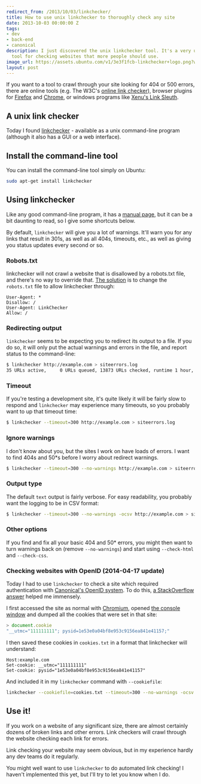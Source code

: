 ```yaml
---
redirect_from: /2013/10/03/linkchecker/
title: How to use unix linkchecker to thoroughly check any site
date: 2013-10-03 00:00:00 Z
tags:
- dev
- back-end
- canonical
description: I just discovered the unix linkchecker tool. It's a very useful and thorough
  tool for checking websites that more people should use.
image_url: https://assets.ubuntu.com/v1/3e3f1fcb-linkchecker+logo.png?w=230
layout: post
---
```


If you want to a tool to crawl through your site looking for 404 or 500 errors, there are online tools (e.g. The W3C's [online link checker](http://validator.w3.org/checklink)), browser plugins for [Firefox](https://chrome.google.com/webstore/detail/check-my-links/ojkcdipcgfaekbeaelaapakgnjflfglf?hl=en-GB) and [Chrome](https://chrome.google.com/webstore/detail/check-my-links/ojkcdipcgfaekbeaelaapakgnjflfglf?hl=en-GB), or windows programs like [Xenu's Link Sleuth](http://home.snafu.de/tilman/xenulink.html).

## A unix link checker

Today I found [linkchecker](http://wummel.github.io/linkchecker/) - available as a unix command-line program (although it also has a GUI or a web interface).

## Install the command-line tool

You can install the command-line tool simply on Ubuntu:

``` bash
sudo apt-get install linkchecker
```

## Using linkchecker

Like any good command-line program, it has a [manual page](http://linkchecker.sourceforge.net/man1/linkchecker.1.html), but it can be a bit daunting to read, so I give some shortcuts below.

By default, `linkchecker` will give you a lot of warnings. It'll warn you for any links that result in 301s, as well as all 404s, timeouts, etc., as well as giving you status updates every second or so.

### Robots.txt

linkchecker will not crawl a website that is disallowed by a robots.txt file, and there's no way to override that. [The solution](http://wummel.github.io/linkchecker/faq.html) is to change the `robots.txt` file to allow linkchecker through:

```
User-Agent: *
Disallow: /
User-Agent: LinkChecker
Allow: /
```

### Redirecting output

`linkchecker` seems to be expecting you to redirect its output to a file. If you do so, it will only put the actual warnings and errors in the file, and report status to the command-line:

``` bash
$ linkchecker http://example.com > siteerrors.log
35 URLs active,     0 URLs queued, 13873 URLs checked, runtime 1 hour, 51 minutes
```

### Timeout

If you're testing a development site, it's quite likely it will be fairly slow to respond and `linkchecker` may experience many timeouts, so you probably want to up that timeout time:

``` bash
$ linkchecker --timeout=300 http://example.com > siteerrors.log
```

### Ignore warnings

I don't know about you, but the sites I work on have loads of errors. I want to find 404s and 50*s before I worry about redirect warnings.

``` bash
$ linkchecker --timeout=300 --no-warnings http://example.com > siteerrors.log
```

### Output type

The default `text` output is fairly verbose. For easy readability, you probably want the logging to be in CSV format:

``` bash
$ linkchecker --timeout=300 --no-warnings -ocsv http://example.com > siteerrors.csv
```

### Other options

If you find and fix all your basic 404 and 50* errors, you might then want to turn warnings back on (remove `--no-warnings`) and start using `--check-html` and `--check-css`.

### Checking websites with OpenID (2014-04-17 update)

Today I had to use `linkchecker` to check a site which required authentication with [Canonical's OpenID system](https://login.ubuntu.com/). To do this, [a StackOverflow answer](http://stackoverflow.com/questions/9119998/using-wget-in-conjunction-with-an-openid-login) helped me immensely.

I first accessed the site as normal with [Chromium](http://www.chromium.org/Home), opened [the console window](https://developers.google.com/chrome-developer-tools/docs/console) and dumped all the cookies that were set in that site:

``` javascript
> document.cookie
"__utmc="111111111"; pysid=1e53e0a04bf8e953c9156ea841e41157;"
```

I then saved these cookies in `cookies.txt` in a format that linkchecker will understand:

```
Host:example.com
Set-cookie: __utmc="111111111"
Set-cookie: pysid="1e53e0a04bf8e953c9156ea841e41157"
```

And included it in my `linkchecker` command with `--cookiefile`:

``` bash
linkchecker --cookiefile=cookies.txt --timeout=300 --no-warnings -ocsv http://example.com > siteerrors.csv
```

## Use it!

If you work on a website of any significant size, there are almost certainly dozens of broken links and other errors. Link checkers will crawl through the website checking each link for errors.

Link checking your website may seem obvious, but in my experience hardly any dev teams do it regularly.

You might well want to use `linkchecker` to do automated link checking! I haven't implemented this yet, but I'll try to let you know when I do.
